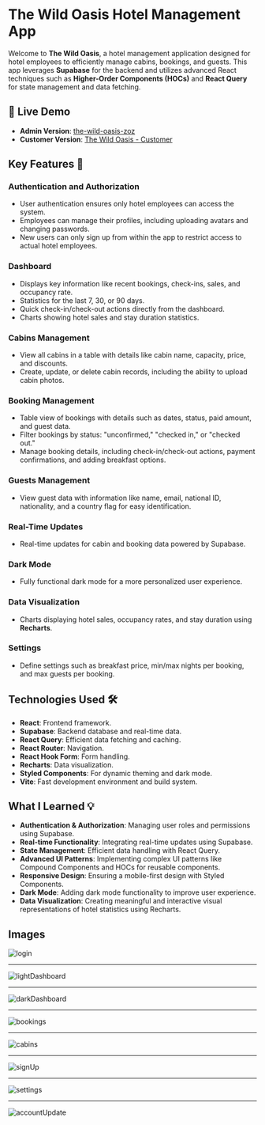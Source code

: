 # The Wild Oasis Hotel Management App

Welcome to **The Wild Oasis**, a hotel management application designed for hotel employees to efficiently manage cabins, bookings, and guests. This app leverages **Supabase** for the backend and utilizes advanced React techniques such as **Higher-Order Components (HOCs)** and **React Query** for state management and data fetching.

## 🚀 Live Demo

- **Admin Version**: [the-wild-oasis-zoz](https://the-wild-oasis-zoz.netlify.app/)
- **Customer Version**: [The Wild Oasis - Customer]((https://github.com/Ahmedabdelaziz77/the-wild-oasis-website))

## Key Features 📝

### Authentication and Authorization

- User authentication ensures only hotel employees can access the system.
- Employees can manage their profiles, including uploading avatars and changing passwords.
- New users can only sign up from within the app to restrict access to actual hotel employees.

### Dashboard

- Displays key information like recent bookings, check-ins, sales, and occupancy rate.
- Statistics for the last 7, 30, or 90 days.
- Quick check-in/check-out actions directly from the dashboard.
- Charts showing hotel sales and stay duration statistics.

### Cabins Management

- View all cabins in a table with details like cabin name, capacity, price, and discounts.
- Create, update, or delete cabin records, including the ability to upload cabin photos.

### Booking Management

- Table view of bookings with details such as dates, status, paid amount, and guest data.
- Filter bookings by status: "unconfirmed," "checked in," or "checked out."
- Manage booking details, including check-in/check-out actions, payment confirmations, and adding breakfast options.

### Guests Management

- View guest data with information like name, email, national ID, nationality, and a country flag for easy identification.

### Real-Time Updates

- Real-time updates for cabin and booking data powered by Supabase.

### Dark Mode

- Fully functional dark mode for a more personalized user experience.

### Data Visualization

- Charts displaying hotel sales, occupancy rates, and stay duration using **Recharts**.

### Settings

- Define settings such as breakfast price, min/max nights per booking, and max guests per booking.

## Technologies Used 🛠️

- **React**: Frontend framework.
- **Supabase**: Backend database and real-time data.
- **React Query**: Efficient data fetching and caching.
- **React Router**: Navigation.
- **React Hook Form**: Form handling.
- **Recharts**: Data visualization.
- **Styled Components**: For dynamic theming and dark mode.
- **Vite**: Fast development environment and build system.

## What I Learned 💡

- **Authentication & Authorization**: Managing user roles and permissions using Supabase.
- **Real-time Functionality**: Integrating real-time updates using Supabase.
- **State Management**: Efficient data handling with React Query.
- **Advanced UI Patterns**: Implementing complex UI patterns like Compound Components and HOCs for reusable components.
- **Responsive Design**: Ensuring a mobile-first design with Styled Components.
- **Dark Mode**: Adding dark mode functionality to improve user experience.
- **Data Visualization**: Creating meaningful and interactive visual representations of hotel statistics using Recharts.

## Images 

![login](https://github.com/user-attachments/assets/66e69d5b-5440-4b98-95a3-ee30277616eb)


---


![lightDashboard](https://github.com/user-attachments/assets/7a65de38-3239-4e82-a3d6-67265234d05c)


---



![darkDashboard](https://github.com/user-attachments/assets/811ae161-1bc1-4232-bcb9-86854499596b)


---



![bookings](https://github.com/user-attachments/assets/71b86dfd-f39d-405b-8298-eb4b25595214)



---


![cabins](https://github.com/user-attachments/assets/8132d0c9-0bee-47e6-9992-83a2fb0691f1)


---


![signUp](https://github.com/user-attachments/assets/de78c64b-49c2-46a9-9afb-0d7a4dc2c662)


---


![settings](https://github.com/user-attachments/assets/be5d2798-f702-47f2-9869-8d564c534924)


---


![accountUpdate](https://github.com/user-attachments/assets/e89b4f3a-4bf2-499b-b22b-dc7a35017d4e)

